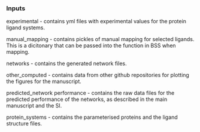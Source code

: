 ### Inputs

experimental - contains yml files with experimental values for the protein ligand systems.

manual_mapping - contains pickles of manual mapping for selected ligands. This is a dicitonary that can be passed into the function in BSS when mapping.

networks - contains the generated network files.

other_computed - contains data from other github repositories for plotting the figures for the manuscript.

predicted_network performance - contains the raw data files for the predicted performance of the networks, as described in the main manuscript and the SI.

protein_systems - contains the parameterised proteins and the ligand structure files.


